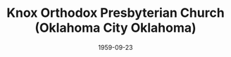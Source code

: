 ---
date: &id001 1959-09-23
end_date: null
location:
  address: null
  city: Oklahoma City
  state: OK
minister:
- end: 1959-12-31
  name: William Bomer
  start: 1959-01-01
  type: pastor
- end: 1968-12-31
  name: Carl Ahlfeldt
  start: 1960-01-01
  type: pastor
- end: 1972-12-31
  name: Larry Baurer
  start: 1968-01-01
  type: pastor
- end: 1977-12-31
  name: James McFarland
  start: 1972-01-01
  type: pastor
- end: 1980-12-31
  name: C. Herbert Swanson
  start: 1978-01-01
  type: Co-pastor
- end: 2001-12-31
  name: Roger Gibbons
  start: 1978-01-01
  type: Co-pastor
- end: 2001-12-31
  name: Roger Gibbons
  start: 1980-01-01
  type: pastor
- end: 2004-12-31
  name: Michael Shipma
  start: 2002-01-01
  type: pastor
- end: 2008-12-31
  name: C. Adam Ostella
  start: 2005-01-01
  type: pastor
- end: 1985-12-31
  name: David Kiester
  start: 1983-01-01
  type: Associate Pastor
ministers:
- William Bomer
- Carl Ahlfeldt
- Larry Baurer
- James McFarland
- C. Herbert Swanson
- Roger Gibbons
- Roger Gibbons
- Michael Shipma
- C. Adam Ostella
- David Kiester
name: Knox Orthodox Presbyterian Church
names:
- end: 2011-12-31
  name: Knox Orthodox Presbyterian Church
  start: 1959-09-23
origination_date: *id001
raw_data: MISSING
received_from: null
states:
- OKstatus:
  active: false
  end_date: 2011-12-31
  reason: null
  received_from: null
  withdrawal_to: null
title: Knox Orthodox Presbyterian Church (Oklahoma City Oklahoma)

---